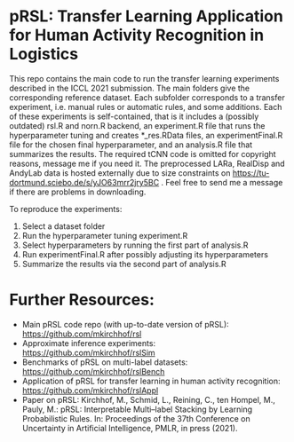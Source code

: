 # pRSL: Transfer Learning Application for Human Activity Recognition in Logistics

This repo contains the main code to run the transfer learning experiments described in the ICCL 2021 submission. The main folders give the corresponding reference dataset. Each subfolder corresponds to a transfer experiment, i.e. manual rules or automatic rules, and some additions. Each of these experiments is self-contained, that is it includes a (possibly outdated) rsl.R and norn.R backend, an experiment.R file that runs the hyperparameter tuning and creates *_res.RData files, an experimentFinal.R file for the chosen final hyperparameter, and an analysis.R file that summarizes the results. The required tCNN code is omitted for copyright reasons, message me if you need it. The preprocessed LARa, RealDisp and AndyLab data is hosted externally due to size constraints on  https://tu-dortmund.sciebo.de/s/yJO63mrr2jry5BC . Feel free to send me a message if there are problems in downloading. 

To reproduce the experiments:
1. Select a dataset folder
2. Run the hyperparameter tuning experiment.R
3. Select hyperparameters by running the first part of analysis.R
4. Run experimentFinal.R after possibly adjusting its hyperparameters
5. Summarize the results via  the second part of analysis.R

# Further Resources:

- Main pRSL code repo (with up-to-date version of pRSL): https://github.com/mkirchhof/rsl
- Approximate inference experiments: https://github.com/mkirchhof/rslSim
- Benchmarks of pRSL on multi-label datasets: https://github.com/mkirchhof/rslBench
- Application of pRSL for transfer learning in human activity recognition: https://github.com/mkirchhof/rslAppl
- Paper on pRSL: Kirchhof, M., Schmid, L., Reining, C., ten Hompel, M., Pauly, M.: pRSL: Interpretable Multi–label Stacking by Learning Probabilistic Rules. In: Proceedings of the 37th Conference on Uncertainty in Artificial Intelligence, PMLR, in press (2021).